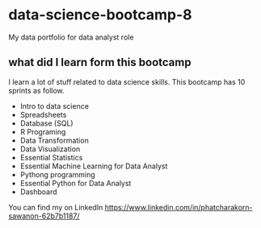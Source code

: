 # data-science-bootcamp-8
My data portfolio for data analyst role

## what did I learn form this bootcamp

I learn a lot of stuff related to data science skills. This bootcamp has 10 sprints as follow.

- Intro to data science
- Spreadsheets
- Database (SQL)
- R Programing
- Data Transformation
- Data Visualization
- Essential Statistics
- Essential Machine Learning for Data Analyst
- Pythong programming
- Essential Python for Data Analyst
- Dashboard

You can find my on LinkedIn https://www.linkedin.com/in/phatcharakorn-sawanon-62b7b1187/
